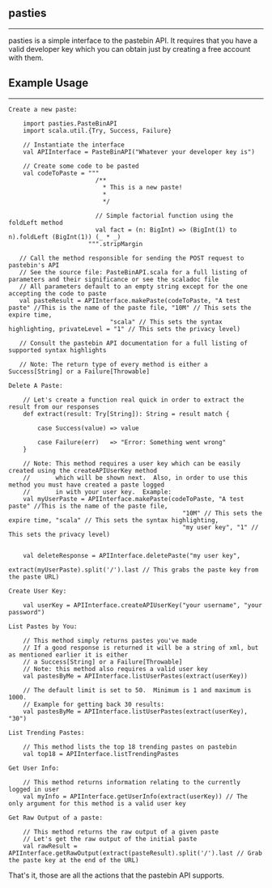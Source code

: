 pasties
--------
--------

pasties is a simple interface to the pastebin API.
It requires that you have a valid developer key which
you can obtain just by creating a free account with them.


Example Usage
--------------
--------------
    Create a new paste:

        import pasties.PasteBinAPI
        import scala.util.{Try, Success, Failure}

        // Instantiate the interface
        val APIInterface = PasteBinAPI("Whatever your developer key is")

        // Create some code to be pasted
        val codeToPaste = """
                            /**
                              * This is a new paste!
                              *
                              */

                            // Simple factorial function using the foldLeft method
                            val fact = (n: BigInt) => (BigInt(1) to n).foldLeft (BigInt(1)) (_ * _)
                          """.stripMargin

       // Call the method responsible for sending the POST request to pastebin's API
       // See the source file: PasteBinAPI.scala for a full listing of parameters and their significance or see the scaladoc file
       // All parameters default to an empty string except for the one accepting the code to paste
       val pasteResult = APIInterface.makePaste(codeToPaste, "A test paste" //This is the name of the paste file, "10M" // This sets the expire time,
                                "scala" // This sets the syntax highlighting, privateLevel = "1" // This sets the privacy level)

       // Consult the pastebin API documentation for a full listing of supported syntax highlights
       
       // Note: The return type of every method is either a Success[String] or a Failure[Throwable]

    Delete A Paste:
        
        // Let's create a function real quick in order to extract the result from our responses
        def extract(result: Try[String]): String = result match {

            case Success(value) => value

            case Failure(err)   => "Error: Something went wrong"
        }

        // Note: This method requires a user key which can be easily created using the createAPIUserKey method
        //       which will be shown next.  Also, in order to use this method you must have created a paste logged
        //       in with your user key.  Example:
        val myUserPaste = APIInterface.makePaste(codeToPaste, "A test paste" //This is the name of the paste file,
                                                    "10M" // This sets the expire time, "scala" // This sets the syntax highlighting,
                                                    "my user key", "1" // This sets the privacy level)


        val deleteResponse = APIInterface.deletePaste("my user key",
                                                        extract(myUserPaste).split('/').last // This grabs the paste key from the paste URL)

    Create User Key:
        
        val userKey = APIInterface.createAPIUserKey("your username", "your password")

    List Pastes by You:

        // This method simply returns pastes you've made
        // If a good response is returned it will be a string of xml, but as mentioned earlier it is either
        // a Success[String] or a Failure[Throwable]
        // Note: this method also requires a valid user key
        val pastesByMe = APIInterface.listUserPastes(extract(userKey))

        // The default limit is set to 50.  Minimum is 1 and maximum is 1000.
        // Example for getting back 30 results:
        val pastesByMe = APIInterface.listUserPastes(extract(userKey), "30")

    List Trending Pastes:

        // This method lists the top 18 trending pastes on pastebin
        val top18 = APIInterface.listTrendingPastes

    Get User Info:

        // This method returns information relating to the currently logged in user
        val myInfo = APIInterface.getUserInfo(extract(userKey)) // The only argument for this method is a valid user key

    Get Raw Output of a paste:

        // This method returns the raw output of a given paste
        // Let's get the raw output of the initial paste
        val rawResult = APIInterface.getRawOutput(extract(pasteResult).split('/').last // Grab the paste key at the end of the URL)


That's it, those are all the actions that the pastebin API supports.
